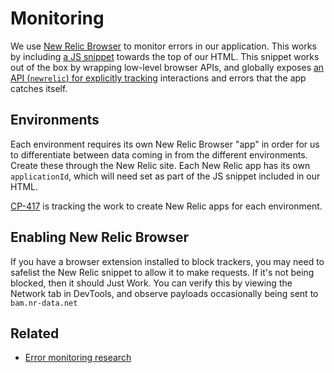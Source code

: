 # Monitoring

We use [New Relic Browser](https://newrelic.com/products/browser-monitoring) to monitor errors in our application. This works by including [a JS snippet](https://docs.newrelic.com/docs/browser/new-relic-browser/installation/install-new-relic-browser-agent#copy-paste-app) towards the top of our HTML. This snippet works out of the box by wrapping low-level browser APIs, and globally exposes [an API (`newrelic`) for explicitly tracking](https://docs.newrelic.com/docs/browser/new-relic-browser/browser-agent-spa-api) interactions and errors that the app catches itself.

## Environments

Each environment requires its own New Relic Browser "app" in order for us to differentiate between data coming in from the different environments. Create these through the New Relic site. Each New Relic app has its own `applicationId`, which will need set as part of the JS snippet included in our HTML.

[CP-417](https://lwd.atlassian.net/browse/cp-417) is tracking the work to create New Relic apps for each environment.

## Enabling New Relic Browser

If you have a browser extension installed to block trackers, you may need to safelist the New Relic snippet to allow it to make requests. If it's not being blocked, then it should Just Work. You can verify this by viewing the Network tab in DevTools, and observe payloads occasionally being sent to `bam.nr-data.net`

## Related

- [Error monitoring research](https://lwd.atlassian.net/wiki/spaces/DD/pages/229835319/Error+Monitoring+Research)
